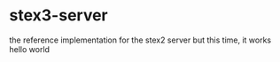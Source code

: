 # stex3-server
the reference implementation for the stex2 server but this time, it works
hello world